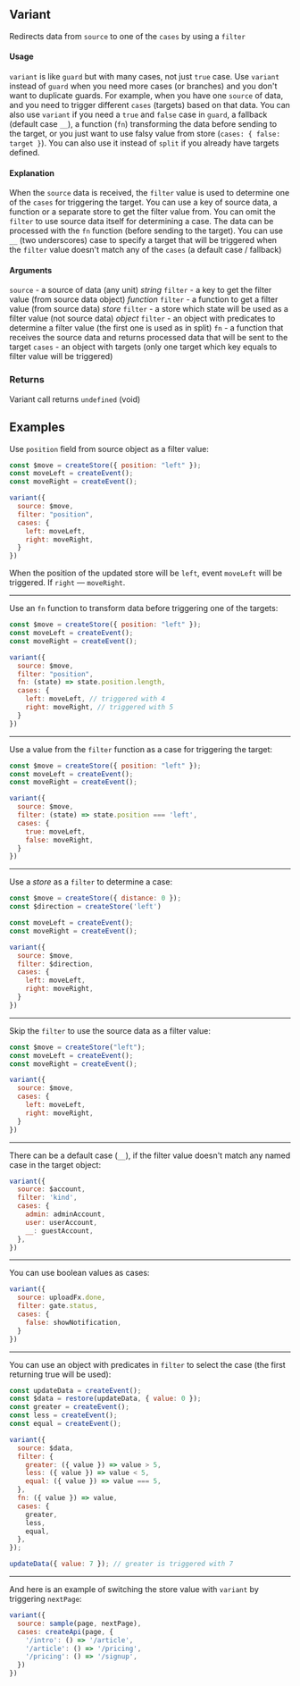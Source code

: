 ## Variant

Redirects data from `source` to one of the `cases` by using a `filter`

#### Usage

`variant` is like `guard` but with many cases, not just `true` case. Use `variant` instead of `guard` when you need more cases (or branches) and you don't want to duplicate guards. For example, when you have one `source` of data, and you need to trigger different `cases` (targets) based on that data. You can also use `variant` if you need a `true` and `false` case in `guard`, a fallback (default case `__`), a function (`fn`) transforming the data before sending to the target, or you just want to use falsy value from store (`cases: { false: target }`). You can also use it instead of `split` if you already have targets defined.

#### Explanation

When the `source` data is received, the `filter` value is used to determine one of the `cases` for triggering the target. You can use a key of source data, a function or a separate store to get the filter value from. You can omit the `filter` to use source data itself for determining a case. The data can be processed with the `fn` function (before sending to the target). You can use `__` (two underscores) case to specify a target that will be triggered when the `filter` value doesn't match any of the `cases` (a default case / fallback)

#### Arguments

`source` - a source of data (any unit)
*string* `filter` - a key to get the filter value (from source data object)
*function* `filter` - a function to get a filter value (from source data)
*store* `filter` - a store which state will be used as a filter value (not source data)
*object* `filter` - an object with predicates to determine a filter value (the first one is used as in split)
`fn` - a function that receives the source data and returns processed data that will be sent to the target
`cases` - an object with targets (only one target which key equals to filter value will be triggered)

### Returns

Variant call returns `undefined` (void)

## Examples

Use `position` field from source object as a filter value:

```js
const $move = createStore({ position: "left" });
const moveLeft = createEvent();
const moveRight = createEvent();

variant({
  source: $move,
  filter: "position",
  cases: {
    left: moveLeft,
    right: moveRight,
  }
})
```

When the position of the updated store will be `left`, event `moveLeft` will be triggered. If `right` — `moveRight`.

---

Use an `fn` function to transform data before triggering one of the targets:

```js
const $move = createStore({ position: "left" });
const moveLeft = createEvent();
const moveRight = createEvent();

variant({
  source: $move,
  filter: "position",
  fn: (state) => state.position.length,
  cases: {
    left: moveLeft, // triggered with 4
    right: moveRight, // triggered with 5
  }
})
```

---

Use a value from the `filter` function as a case for triggering the target:

```js
const $move = createStore({ position: "left" });
const moveLeft = createEvent();
const moveRight = createEvent();

variant({
  source: $move,
  filter: (state) => state.position === 'left',
  cases: {
    true: moveLeft,
    false: moveRight,
  }
})
```

---

Use a *store* as a `filter` to determine a case:

```js
const $move = createStore({ distance: 0 });
const $direction = createStore('left')

const moveLeft = createEvent();
const moveRight = createEvent();

variant({
  source: $move,
  filter: $direction,
  cases: {
    left: moveLeft,
    right: moveRight,
  }
})
```

---

Skip the `filter` to use the source data as a filter value:

```js
const $move = createStore("left");
const moveLeft = createEvent();
const moveRight = createEvent();

variant({
  source: $move,
  cases: {
    left: moveLeft,
    right: moveRight,
  }
})
```

---

There can be a default case (`__`), if the filter value doesn't match any named case in the target object:

```js
variant({
  source: $account,
  filter: 'kind',
  cases: {
    admin: adminAccount,
    user: userAccount,
    __: guestAccount,
  },
})
```

---

You can use boolean values as cases:

```js
variant({
  source: uploadFx.done,
  filter: gate.status,
  cases: {
    false: showNotification,
  }
})
```

---

You can use an object with predicates in `filter` to select the case (the first returning true will be used):

```js
const updateData = createEvent();
const $data = restore(updateData, { value: 0 });
const greater = createEvent();
const less = createEvent();
const equal = createEvent();

variant({
  source: $data,
  filter: {
    greater: ({ value }) => value > 5,
    less: ({ value }) => value < 5,
    equal: ({ value }) => value === 5,
  },
  fn: ({ value }) => value,
  cases: {
    greater,
    less,
    equal,
  },
});

updateData({ value: 7 }); // greater is triggered with 7
```

---

And here is an example of switching the store value with `variant` by triggering `nextPage`:

```js
variant({
  source: sample(page, nextPage),
  cases: createApi(page, {
    '/intro': () => '/article',
    '/article': () => '/pricing',
    '/pricing': () => '/signup',
  })
})
```
